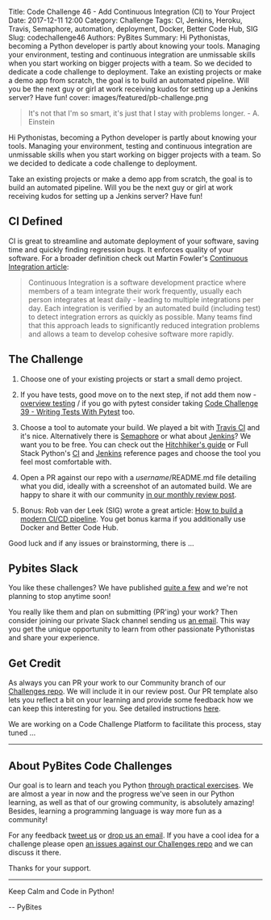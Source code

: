 Title: Code Challenge 46 - Add Continuous Integration (CI) to Your Project
Date: 2017-12-11 12:00
Category: Challenge
Tags: CI, Jenkins, Heroku, Travis, Semaphore, automation, deployment, Docker, Better Code Hub, SIG
Slug: codechallenge46
Authors: PyBites
Summary: Hi Pythonistas, becoming a Python developer is partly about knowing your tools. Managing your environment, testing and continuous integration are unmissable skills when you start working on bigger projects with a team. So we decided to dedicate a code challenge to deployment. Take an existing projects or make a demo app from scratch, the goal is to build an automated pipeline. Will you be the next guy or girl at work receiving kudos for setting up a Jenkins server? Have fun!
cover: images/featured/pb-challenge.png

> It's not that I'm so smart, it's just that I stay with problems longer. - A. Einstein

Hi Pythonistas, becoming a Python developer is partly about knowing your tools. Managing your environment, testing and continuous integration are unmissable skills when you start working on bigger projects with a team. So we decided to dedicate a code challenge to deployment. 

Take an existing projects or make a demo app from scratch, the goal is to build an automated pipeline. Will you be the next guy or girl at work receiving kudos for setting up a Jenkins server? Have fun!

## CI Defined

CI is great to streamline and automate deployment of your software, saving time and quickly finding regression bugs. It enforces quality of your software. For a broader definition check out Martin Fowler's [Continuous Integration article](https://martinfowler.com/articles/continuousIntegration.html):

> Continuous Integration is a software development practice where members of a team integrate their work frequently, usually each person integrates at least daily - leading to multiple integrations per day. Each integration is verified by an automated build (including test) to detect integration errors as quickly as possible. Many teams find that this approach leads to significantly reduced integration problems and allows a team to develop cohesive software more rapidly. 

## The Challenge

1. Choose one of your existing projects or start a small demo project.

2. If you have tests, good move on to the next step, if not add them now - [overview testing](http://docs.python-guide.org/en/latest/writing/tests/) / if you go with pytest consider taking [Code Challenge 39 - Writing Tests With Pytest](https://pybit.es/codechallenge39.html) too.

3. Choose a tool to automate your build. We played a bit with [Travis CI](https://travis-ci.org) and it's nice. Alternatively there is [Semaphore](https://semaphoreci.com/) or what about [Jenkins](https://jenkins-ci.org/)? We want you to be free. You can check out the [Hitchhiker's guide](http://docs.python-guide.org/en/latest/scenarios/ci/) or Full Stack Python's [CI](https://www.fullstackpython.com/continuous-integration.html) and [Jenkins](https://www.fullstackpython.com/jenkins.html) reference pages and choose the tool you feel most comfortable with.

4. Open a PR against our repo with a *username*/README.md file detailing what you did, ideally with a screenshot of an automated build. We are happy to share it with our community [in our monthly review post](https://pybit.es/pages/challenges.html).

5. Bonus: Rob van der Leek (SIG) wrote a great article: [How to build a modern CI/CD pipeline](https://medium.com/bettercode/how-to-build-a-modern-ci-cd-pipeline-5faa01891a5b). You get bonus karma if you additionally use Docker and Better Code Hub.

Good luck and if any issues or brainstorming, there is ...

## Pybites Slack

You like these challenges? We have published [quite a few](https://github.com/pybites/challenges) and we're not planning to stop anytime soon!

You really like them and plan on submitting (PR'ing) your work? Then consider joining our private Slack channel sending us [an email](mailto:pybitesblog@gmail.com). This way you get the unique opportunity to learn from other passionate Pythonistas and share your experience.

## Get Credit

As always you can PR your work to our Community branch of our [Challenges repo](https://github.com/pybites/challenges). We will include it in our review post. Our PR template also lets you reflect a bit on your learning and provide some feedback how we can keep this interesting for you. See detailed instructions [here](https://github.com/pybites/challenges/blob/master/INSTALL.md).

We are working on a Code Challenge Platform to facilitate this process, stay tuned ...

---

## About PyBites Code Challenges

Our goal is to learn and teach you Python [through practical exercises](https://pybit.es/learn-by-doing.html). We are almost a year in now and the progress we've seen in our Python learning, as well as that of our growing community, is absolutely amazing! Besides, learning a programming language is way more fun as a community!

For any feedback [tweet us](https://twitter.com/pybites) or [drop us an email](mailto:pybitesblog@gmail.com). If you have a cool idea for a challenge please open [an issues against our Challenges repo](https://github.com/pybites/challenges/issues) and we can discuss it there. 

Thanks for your support.

---

Keep Calm and Code in Python!

-- PyBites
